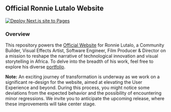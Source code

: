 ## Official Ronnie Lutalo Website

[![Deploy Next.js site to Pages](https://github.com/ronnielutalo/ronnielutalo.github.io/actions/workflows/nextjs-deployment.yaml/badge.svg)](https://github.com/ronnielutalo/ronnielutalo.github.io/actions/workflows/nextjs-deployment.yaml)

### Overview

This repository powers the [Official Website](https://ronnielutalo.github.io) for Ronnie Lutalo, a Community Builder, Visual Effects Artist, Software Engineer, Film Producer & Director on a mission to reshape the narrative of technological innovation and visual storytelling in Africa. To delve into the breadth of his work, feel free to explore his diverse [portfolio](https://ronnielutalo.github.io/portfolio).

**Note:** An exciting journey of transformation is underway as we work on a significant re-design for the website, aimed at elevating the User Experience and beyond. During this process, you might notice some deviations from the expected behavior and the possibility of encountering minor regressions. We invite you to anticipate the upcoming release, where these improvements will take center stage.

